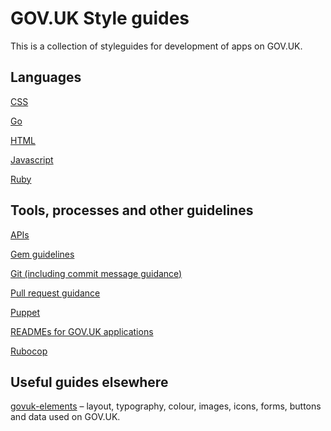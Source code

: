 # GOV.UK Style guides

This is a collection of styleguides for development of apps on GOV.UK.

## Languages

[CSS][css]

[Go][go]

[HTML][html]

[Javascript][js]

[Ruby][rb]

## Tools, processes and other guidelines

[APIs][api]

[Gem guidelines][gem]

[Git (including commit message guidance)][git]

[Pull request guidance][pr]

[Puppet][pp]

[READMEs for GOV.UK applications][readme]

[Rubocop][rubocop]

## Useful guides elsewhere

[govuk-elements][govuk-elements] – layout, typography, colour, images, icons, forms, buttons and data used on GOV.UK.

[api]: api.md
[css]: css.md
[gem]: https://github.com/alphagov/wiki/wiki/Gem-guidelines
[git]: git.md
[go]: go.md
[govuk-elements]: http://govuk-elements.herokuapp.com/
[html]: html.md
[js]: js.md
[pp]: puppet.md
[pr]: pull-requests.md
[rb]: ruby.md
[readme]: use-of-READMEs.md
[rubocop]: using-rubocop.md
